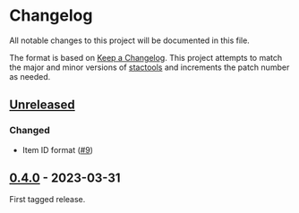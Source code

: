 # Changelog

All notable changes to this project will be documented in this file.

The format is based on [Keep a Changelog](https://keepachangelog.com/en/1.0.0/).
This project attempts to match the major and minor versions of
[stactools](https://github.com/stac-utils/stactools) and increments the patch
number as needed.

## [Unreleased]

### Changed

- Item ID format ([#9](https://github.com/stactools-packages/sentinel3/pull/9))

## [0.4.0] - 2023-03-31

First tagged release.

[Unreleased]: https://github.com/stactools-packages/sentinel3/compare/v0.4.0..HEAD
[0.4.0]: https://github.com/stactools-packages/sentinel3/releases/tag/v0.4.0

